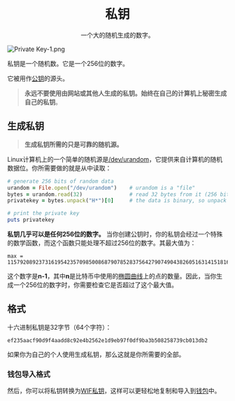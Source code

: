 # <center>私钥</center>
<center>一个大的随机生成的数字。</center>

![Private Key-1.png](img/Private%20Key-1%20(1).png)

私钥是一个随机数。它是一个256位的数字。

它被用作[公钥](../Public%20Key/Public%20Key.md)的源头。

>**永远不要使用由网站或其他人生成的私钥。始终在自己的计算机上秘密生成自己的私钥**。

## 生成私钥
>**生成私钥所需的只是可靠的随机源。**

Linux计算机上的一个简单的随机源是[/dev/urandom](https://linux.die.net/man/4/urandom)，它提供来自计算机的随机数据位。你所需要做的就是从中读取：
```ruby
# generate 256 bits of random data
urandom = File.open("/dev/urandom")    # urandom is a "file"
bytes = urandom.read(32)               # read 32 bytes from it (256 bits)
privatekey = bytes.unpack("H*")[0]     # the data is binary, so unpack it to hexadecimal

# print the private key
puts privatekey
```

**私钥几乎可以是任何256位的数字。**
当你创建公钥时，你的私钥会经过一个特殊的数学函数，而这个函数只能处理不超过256位的数字。其最大值为：
```
max = 115792089237316195423570985008687907852837564279074904382605163141518161494336

```
这个数字是**n-1**，其中**n**是比特币中使用的[椭圆曲线](https://cryptobook.nakov.com/digital-signatures/ecdsa-sign-verify-messages)上的点的数量。因此，当你生成一个256位的数字时，你需要检查它是否超过了这个最大值。

## 格式
十六进制私钥是32字节（64个字符）：
```
ef235aacf90d9f4aadd8c92e4b2562e1d9eb97f0df9ba3b508258739cb013db2
```
如果你为自己的个人使用生成私钥，那么这就是你所需要的全部。

### 钱包导入格式

然后，你可以将私钥转换为[WIF私钥](./WIF%20Private%20Key/WIF%20Private%20Key.md)，这样可以更轻松地复制和导入到[钱包](../../../Beginners/Getting%20Started/getting-started/getting%20started.md)中。